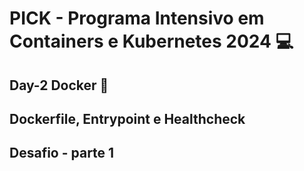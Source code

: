 # PICK - Programa Intensivo em Containers e Kubernetes 2024 :computer: 

## Day-2 Docker :rocket:

## Dockerfile, Entrypoint e Healthcheck

## Desafio - parte 1

